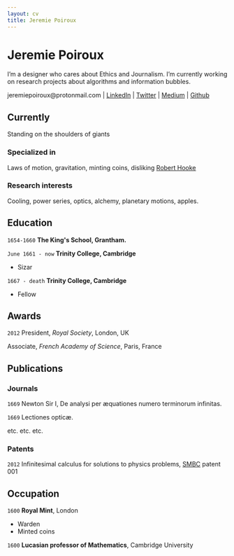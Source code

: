 ```yaml
---
layout: cv
title: Jeremie Poiroux
---
```

# Jeremie Poiroux
I’m a designer who cares about Ethics and Journalism. I’m currently working on research projects about algorithms and information bubbles.

<div id="webaddress">
<a mailto="jeremiepoiroux@protonmail.com">jeremiepoiroux@protonmail.com</a>
| <a href="http://en.wikipedia.org/wiki/Isaac_Newton">LinkedIn</a>
| <a href="http://en.wikipedia.org/wiki/Isaac_Newton">Twitter</a>
| <a href="http://en.wikipedia.org/wiki/Isaac_Newton">Medium</a>
| <a href="https://github.com/jeremiepoiroux">Github</a>
</div>


## Currently

Standing on the shoulders of giants

### Specialized in

Laws of motion, gravitation, minting coins, disliking [Robert Hooke](http://en.wikipedia.org/wiki/Robert_Hooke)


### Research interests

Cooling, power series, optics, alchemy, planetary motions, apples.


## Education

`1654-1660`
__The King's School, Grantham.__

`June 1661 - now`
__Trinity College, Cambridge__

- Sizar

`1667 - death`
__Trinity College, Cambridge__

- Fellow



## Awards

`2012`
President, *Royal Society*, London, UK

Associate, *French Academy of Science*, Paris, France



## Publications

<!-- A list is also available [online](http://scholar.google.co.uk/citations?user=LTOTl0YAAAAJ) -->

### Journals

`1669`
Newton Sir I, De analysi per æquationes numero terminorum infinitas. 

`1669`
Lectiones opticæ.

etc. etc. etc.

### Patents

`2012`
Infinitesimal calculus for solutions to physics problems, [SMBC](http://www.techdirt.com/articles/20121011/09312820678/if-patents-had-been-around-time-newton.shtml) patent 001


## Occupation

`1600`
__Royal Mint__, London

- Warden
- Minted coins

`1600`
__Lucasian professor of Mathematics__, Cambridge University



<!-- ### Footer

Last updated: May 2013 -->


